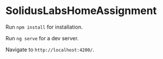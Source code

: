 # SolidusLabsHomeAssignment

Run `npm install` for installation.

Run `ng serve` for a dev server.

Navigate to `http://localhost:4200/`.


